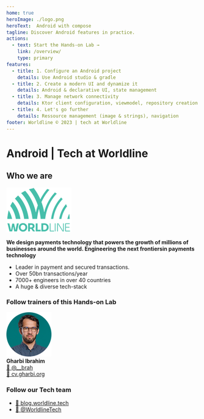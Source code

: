 ```yaml
---
home: true
heroImage: ./logo.png
heroText:  Android with compose  
tagline: Discover Android features in practice.
actions:
  - text: Start the Hands-on Lab →
    link: /overview/
    type: primary
features:
  - title: 1. Configure an Android project 
    details: Use Android studio & gradle
  - title: 2. Create a modern UI and dynamize it
    details: Android & declarative UI, state management 
  - title: 3. Manage network connectivity 
    details: Ktor client configuration, viewmodel, repository creation with flow 
  - title: 4. Let's go further
    details: Ressource management (image & strings), navigation
footer: Worldline © 2023 | tech at Worldline
---
```


# Android | Tech at Worldline
## Who we are 

![avatar](./assets/images/logo_worldline.png)  

**We design payments technology that powers the growth of millions​ of businesses around the world. Engineering the next frontiers​ in payments technology​**  
* Leader in payment and secured transactions. ​ 
* Over 50bn transactions/year​
* 7000+ engineers​ in over 40 countries​
* A huge & diverse​ tech-stack

### Follow trainers of this Hands-on Lab

![avatar](./assets/images/avatar.png)  
**Gharbi Ibrahim**  
[🔗 @__brah​](https://twitter.com/__brah)  
[🔗 cv.gharbi.org](http://cv.gharbi.org)

### Follow our Tech team

* [🔗 blog.worldline.tech](http://blog.worldline.tech)
* [🔗 @WorldlineTech​](https://twitter.com/worldlinetech)
